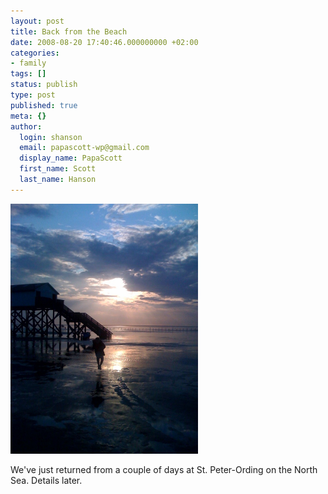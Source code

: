 ```yaml
---
layout: post
title: Back from the Beach
date: 2008-08-20 17:40:46.000000000 +02:00
categories:
- family
tags: []
status: publish
type: post
published: true
meta: {}
author:
  login: shanson
  email: papascott-wp@gmail.com
  display_name: PapaScott
  first_name: Scott
  last_name: Hanson
---
```

<p><img src="/wordpress/wp-content/uploads/2008/08/spo.jpg" alt="spo.jpg" border="0" width="300" height="400" /></p>
<p>We've just returned from a couple of days at St. Peter-Ording on the North Sea. Details later.</p>
